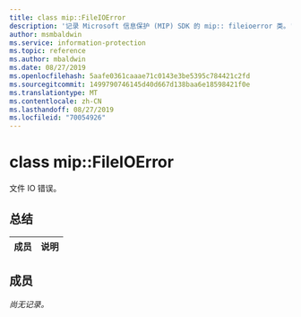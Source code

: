 ```yaml
---
title: class mip::FileIOError
description: '记录 Microsoft 信息保护 (MIP) SDK 的 mip:: fileioerror 类。'
author: msmbaldwin
ms.service: information-protection
ms.topic: reference
ms.author: mbaldwin
ms.date: 08/27/2019
ms.openlocfilehash: 5aafe0361caaae71c0143e3be5395c784421c2fd
ms.sourcegitcommit: 1499790746145d40d667d138baa6e18598421f0e
ms.translationtype: MT
ms.contentlocale: zh-CN
ms.lasthandoff: 08/27/2019
ms.locfileid: "70054926"
---
```

# <a name="class-mipfileioerror"></a>class mip::FileIOError 
文件 IO 错误。
  
## <a name="summary"></a>总结
 成员                        | 说明                                
--------------------------------|---------------------------------------------
  
## <a name="members"></a>成员
_尚无记录。_
